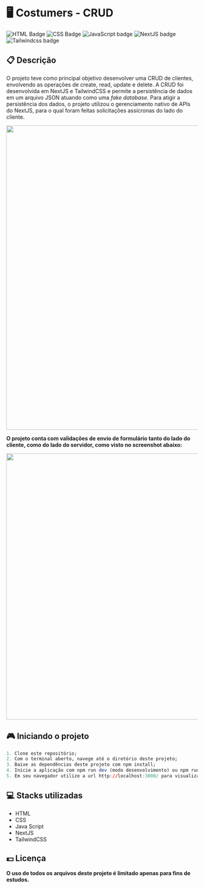 # 🖥️ Costumers - CRUD

![HTML Badge](https://img.shields.io/badge/html5-%23E34F26.svg?style=for-the-badge&logo=html5&logoColor=white)
![CSS Badge](https://img.shields.io/badge/css3-%231572B6.svg?style=for-the-badge&logo=css3&logoColor=white)
![JavaScript badge](https://img.shields.io/badge/javascript-%23323330.svg?style=for-the-badge&logo=javascript&logoColor=%23F7DF1E)
![NextJS badge](https://img.shields.io/badge/Next-black?style=for-the-badge&logo=next.js&logoColor=white)
![Tailwindcss badge](https://img.shields.io/badge/tailwindcss-%2338B2AC.svg?style=for-the-badge&logo=tailwind-css&logoColor=white)

## 📋 Descrição

O projeto teve como principal objetivo desenvolver uma CRUD de clientes, envolvendo as operações de create, read, update e delete.
A CRUD foi desenvolvida em NextJS e TailwindCSS e permite a persistência de dados em um arquivo JSON atuando como uma _fake database._ Para atigir a persistência dos dados, o projeto utilizou o gerenciamento nativo de APIs do NextJS, para o qual foram feitas solicitações assícronas do lado do cliente.

<center>
   <img style="m" width="800px" src="https://user-images.githubusercontent.com/105606295/213928229-eb245c2f-00db-4300-b9af-816fca2904c3.png">
</center>

**O projeto conta com validações de envio de formulário tanto do lado do cliente, como do lado do servidor, como visto no screenshot abaixo:**

<center>
    <img
        width="700px"
        src="https://user-images.githubusercontent.com/105606295/214349812-7e702a4b-da0d-460b-88e5-7010215da051.png"
    />
</center>

## 🎮 Iniciando o projeto

```r
1. Clone este repositório;
2. Com o terminal aberto, navege até o diretório deste projeto;
3. Baixe as dependências deste projeto com npm install;
4. Inicie a aplicação com npm run dev (modo desenvolvimento) ou npm run build (modo produção) seguido de npm start;
5. Em seu navegador utilize a url http://localhost:3000/ para visualizar o projeto.
```

## 💻 Stacks utilizadas

-   HTML
-   CSS
-   Java Script
-   NextJS
-   TailwindCSS

## 💵 Licença

**O uso de todos os arquivos deste projeto é limitado apenas para fins de estudos.**
